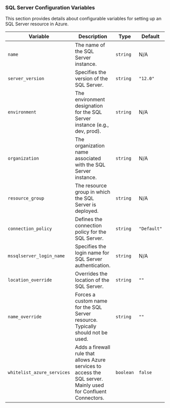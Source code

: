### SQL Server Configuration Variables

This section provides details about configurable variables for setting up an SQL Server resource in Azure.

| **Variable**                | **Description**                                                                                               | **Type**     | **Default**   |
|-----------------------------|---------------------------------------------------------------------------------------------------------------|--------------|---------------|
| `name`                      | The name of the SQL Server instance.                                                                          | `string`     | N/A           |
| `server_version`            | Specifies the version of the SQL Server.                                                                      | `string`     | `"12.0"`      |
| `environment`               | The environment designation for the SQL Server instance (e.g., dev, prod).                                    | `string`     | N/A           |
| `organization`              | The organization name associated with the SQL Server instance.                                                | `string`     | N/A           |
| `resource_group`            | The resource group in which the SQL Server is deployed.                                                       | `string`     | N/A           |
| `connection_policy`         | Defines the connection policy for the SQL Server.                                                             | `string`     | `"Default"`   |
| `mssqlserver_login_name`    | Specifies the login name for SQL Server authentication.                                                       | `string`     | N/A           |
| `location_override`         | Overrides the location of the SQL Server.                                                                     | `string`     | `""`          |
| `name_override`             | Forces a custom name for the SQL Server resource. Typically should not be used.                               | `string`     | `""`          |
| `whitelist_azure_services`  | Adds a firewall rule that allows Azure services to access the SQL server. Mainly used for Confluent Connectors.| `boolean`   | `false`       |